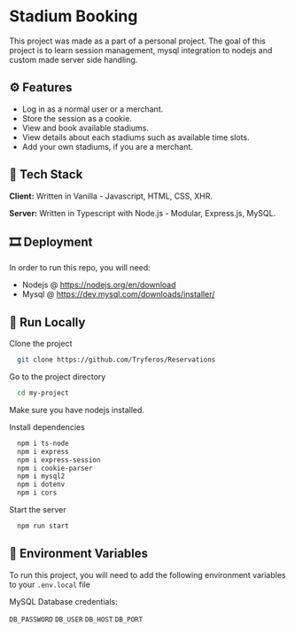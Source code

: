 
# Stadium Booking
This project was made as a part of a personal project. The goal of this project is to 
learn session management, mysql integration to nodejs and custom made server side handling.


## ⚙ Features

- Log in as a normal user or a merchant.
- Store the session as a cookie.
- View and book available stadiums.
- View details about each stadiums such as available time slots.
- Add your own stadiums, if you are a merchant.


## 🔎 Tech Stack

**Client:** Written in Vanilla - Javascript, HTML, CSS, XHR.

**Server:** Written in Typescript with Node.js - Modular, Express.js, MySQL.


## 🎞 Deployment
In order to run this repo, you will need:
- Nodejs @ https://nodejs.org/en/download
- Mysql @ https://dev.mysql.com/downloads/installer/
    
## 🎨 Run Locally

Clone the project

```bash
  git clone https://github.com/Tryferos/Reservations
```

Go to the project directory

```bash
  cd my-project
```

Make sure you have nodejs installed.

Install dependencies

```bash
  npm i ts-node
  npm i express
  npm i express-session
  npm i cookie-parser
  npm i mysql2
  npm i dotenv
  npm i cors
```

Start the server

```bash
  npm run start
```


## 🔐 Environment Variables

To run this project, you will need to add the following environment variables to your `.env.local` file

MySQL Database credentials:

`DB_PASSWORD`
`DB_USER`
`DB_HOST`
`DB_PORT`


